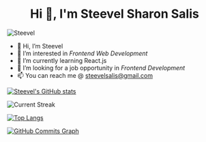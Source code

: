 <h1 align="center">Hi 👋, I'm Steevel Sharon Salis</h1>
<p align="left"> <img src="https://komarev.com/ghpvc/?username=Steevel&label=Profile%20views&color=129e00&style=plastic" alt="Steevel" /> </p>

- 👋 Hi, I’m Steevel
- 👀 I’m interested in *Frontend Web Development*
- 🌱 I’m currently learning React.js
- 💞️ I’m looking for a job opportunity in *Frontend Development*
- 📫 You can reach me @ steevelsalis@gmail.com

[![Steevel's GitHub stats](https://github-readme-stats.vercel.app/api?username=Steevel&show_icons=true&theme=algolia)](https://github.com/Steevel)
  
![Current Streak](https://github-readme-streak-stats.herokuapp.com/?user=Steevel&stroke=ffffff&background=0f172a&ring=0891b2&fire=0891b2&currStreakNum=ffffff&currStreakLabel=0891b2&sideNums=ffffff&sideLabels=ffffff&dates=ffffff&hide_border=true)

[![Top Langs](https://github-readme-stats.vercel.app/api/top-langs/?username=Steevel&theme=algolia&layout=compact)](https://github.com/Steevel) 

<a href="http://www.github.com/Steevel"><img src="https://github-readme-activity-graph.cyclic.app/graph?username=Steevel&bg_color=0f172a&color=ffffff&line=0891b2&point=ffffff&area_color=1c1917&area=true&hide_border=true&custom_title=GitHub%20Commits%20Graph" alt="GitHub Commits Graph" /></a>
